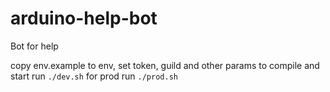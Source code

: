 # arduino-help-bot
Bot for help


copy env.example to env, set token, guild and other params 
to compile and start run `./dev.sh` for prod run `./prod.sh`
